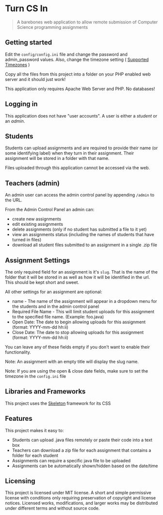 # Turn CS In
> A barebones web application to allow remote submission of Computer Science programming assignments

## Getting started

Edit the `config/config.ini` file and change the password and admin_password values. Also, change the timezone setting ( [Supported Timezones](https://www.php.net/manual/en/timezones.php) )

Copy all the files from this project into a folder on your PHP enabled web server and it should just work!

This application only requires Apache Web Server and PHP. No databases!

## Logging in

This application does not have "user accounts". A user is either a *student* or an *admin*.

## Students
Students can upload assignments and are required to provide their name (or some identifying label) when they turn in their assignment. Their assignment will be stored in a folder with that name.

Files uploaded through this application cannot be accessed via the web.

## Teachers (admin)

An admin user can access the admin control panel by appending `/admin` to the URL.

From the Admin Control Panel an admin can:

* create new assignments
* edit existing assignments
* delete assignments (only if no student has submitted a file to it yet)
* view an assignments status (including the names of students that have turned in files)
* download all student files submitted to an assignment in a single .zip file

## Assignment Settings

The only required field for an assignment is it's `slug`. That is the name of the folder that it will be stored in as well as how it will be identified in the url. This should be kept short and sweet.

All other settings for an assignment are optional:

* name - The name of the assignment will appear in a dropdown menu for the students and in the admin control panel
* Required File Name - This will limit student uploads for this assignment to the specified file name. (Example: foo.java)
* Open Date: The date to begin allowing uploads for this assignment (format: YYYY-mm-dd hh:ii)
* Close Date: The date to stop allowing uploads for this assignment (format: YYYY-mm-dd hh:ii)

You can leave any of these fields empty if you don't want to enable their functionality.

Note: An assignment with an empty title will display the slug name.

Note: If you are using the open & close date fields, make sure to set the timezone in the `config.ini` file

## Libraries and Frameworks

This project uses the [Skeleton](http://getskeleton.com/) framework for its CSS

## Features

This project makes it easy to:
* Students can upload .java files remotely or paste their code into a text box
* Teachers can download a zip file for each assignment that contains a folder for each student
* Assignments can require a specific java file to be uploaded
* Assignments can be automatically shown/hidden based on the date/time

## Licensing

This project is licensed under MIT license. A short and simple permissive license with conditions only requiring preservation of copyright and license notices. Licensed works, modifications, and larger works may be distributed under different terms and without source code.
